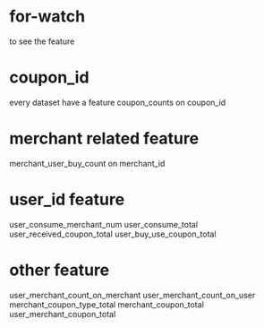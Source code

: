 # for-watch
to see the feature
# coupon_id
every dataset have a feature coupon_counts on coupon_id
# merchant related feature
merchant_user_buy_count on merchant_id
# user_id feature
user_consume_merchant_num
user_consume_total
user_received_coupon_total
user_buy_use_coupon_total
# other feature
user_merchant_count_on_merchant
user_merchant_count_on_user
merchant_coupon_type_total
merchant_coupon_total
user_merchant_coupon_total
